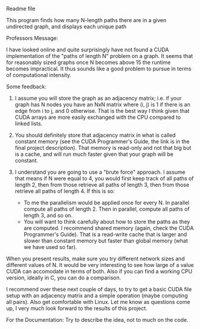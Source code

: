 Readme file

This program finds how many N-length paths there are in a given undirected graph, and displays each unique path

Professors Message:

I have looked online and quite surprisingly have not found a CUDA implementation of the "paths of length N" problem on a graph.  It seems that for reasonably sized graphs once N becomes above 15 the runtime becomes impractical.  It thus sounds like a good problem to pursue in terms of computational intensity.

Some feedback:
1. I assume you will store the graph as an adjacency matrix; i.e. if your graph has N nodes you have an NxN matrix where (i, j) is 1 if there is an edge from i to j, and 0 otherwise.  That is the best way I think given that CUDA arrays are more easily exchanged with the CPU compared to linked lists.

2. You should definitely store that adjacency matrix in what is called constant memory (see the CUDA Programmer's Guide, the link is in the final project description).  That memory is read-only and not that big but is a cache, and will run much faster given that your graph will be constant.

3. I understand you are going to use a "brute force" approach.  I assume that means if N were equal to 4, you would first keep track of all paths of length 2, then from those retrieve all paths of length 3, then from those retrieve all paths of length 4.  If this is so:
   - To me the parallelism would be applied once for every N.  In parallel compute all paths of length 2.  Then in parallel, compute all paths of length 3, and so on.
   - You will want to think carefully about how to store the paths as they are computed.  I recommend shared memory (again, check the CUDA Programmer's Guide).  That is a read-write cache that is larger and slower than constant memory but faster than global memory (what we have used so far).

When you present results, make sure you try different network sizes and different values of N.  It would be very interesting to see how large of a value CUDA can accomodate in terms of both.  Also if you can find a working CPU version, ideally in C, you can do a comparison.

I recommend over these next couple of days, to try to get a basic CUDA file setup with an adjacency matrix and a simple operation (maybe computing all pairs).  Also get comfortable with Linux.  Let me know as questions come up, I very much look forward to the results of this project.

For the Documentation:
Try to describe the idea, not to much on the code.
